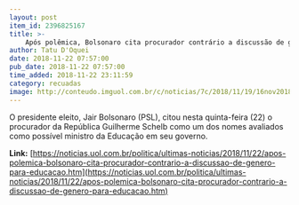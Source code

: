 ```yaml
---
layout: post
item_id: 2396825167
title: >-
    Após polêmica, Bolsonaro cita procurador contrário a discussão de gênero para Educação
author: Tatu D'Oquei
date: 2018-11-22 07:57:00
pub_date: 2018-11-22 07:57:00
time_added: 2018-11-22 23:11:59
category: recuadas
image: http://conteudo.imguol.com.br/c/noticias/7c/2018/11/19/16nov2018---o-presidente-eleito-jair-bolsonaro-psl-em-entrevista-coletiva-no-primeiro-distrito-naval-do-rio-de-janeiro-1542659747509_956x500.jpg
---
```


O presidente eleito, Jair Bolsonaro (PSL), citou nesta quinta-feira (22) o procurador da República Guilherme Schelb como um dos nomes avaliados como possível ministro da Educação em seu governo.

**Link:** [https://noticias.uol.com.br/politica/ultimas-noticias/2018/11/22/apos-polemica-bolsonaro-cita-procurador-contrario-a-discussao-de-genero-para-educacao.htm](https://noticias.uol.com.br/politica/ultimas-noticias/2018/11/22/apos-polemica-bolsonaro-cita-procurador-contrario-a-discussao-de-genero-para-educacao.htm)


